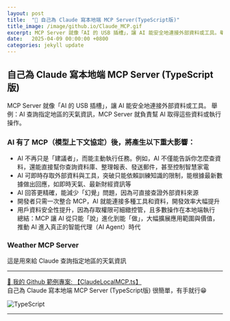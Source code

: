 ```yaml
---
layout: post
title:  "🔗 自己為 Claude 寫本地端 MCP Server(TypeScript版)"
title_image: /image/github.io/Claude_MCP.gif
excerpt: MCP Server 就像「AI 的 USB 插槽」，讓 AI 能安全地連接外部資料或工具。舉例：AI 想查電腦檔案或查詢股票價格，MCP Server 就負責幫 AI 取得這些資料或執行操作。
date:   2025-04-09 00:00:00 +0800
categories: jekyll update
---
```


## 自己為 Claude 寫本地端 MCP Server (TypeScript版)
MCP Server 就像「AI 的 USB 插槽」，讓 AI 能安全地連接外部資料或工具。
舉例：AI 查詢指定地區的天氣資訊，MCP Server 就負責幫 AI 取得這些資料或執行操作。

### AI 有了 MCP（模型上下文協定）後，將產生以下重大影響：

- AI 不再只是「建議者」，而能主動執行任務。例如，AI 不僅能告訴你怎麼查資料，還能直接幫你查詢資料庫、整理報表、發送郵件，甚至控制智慧家電  
- AI 可即時存取外部資料與工具，突破只能依賴訓練知識的限制，能根據最新數據做出回應，如即時天氣、最新財經資訊等  
- AI 回答更精確，能減少「幻覺」問題，因為可直接查證外部資料來源  
- 開發者只需一次整合 MCP，AI 就能連接多種工具和資料，開發效率大幅提升  
- 用戶資料安全性提升，因為存取權限可細緻控管，且多數操作在本地端執行  
總結：MCP 讓 AI 從只能「說」進化到能「做」，大幅擴展應用範圍與價值，推動 AI 進入真正的智能代理（AI Agent）時代  

### Weather MCP Server
這是用來給 Claude 查詢指定地區的天氣資訊  

---

[🔗 我的 Github 範例專案: 【ClaudeLocalMCP.ts】](https://github.com/chiisen/ClaudeLocalMCP.ts)  
自己為 Claude 寫本地端 MCP Server (TypeScript版) 很簡單，有手就行😁
<!-- Icon 圖片網址可以參考: https://github.com/Ileriayo/markdown-badges -->
![TypeScript](https://img.shields.io/badge/typescript-%23007ACC.svg?style=for-the-badge&logo=typescript&logoColor=white)  

---